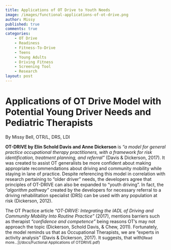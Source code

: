 ```yaml
---
title: Applications of OT Drive to Youth Needs
image: /images/functional-applications-of-ot-drive.png
author: Missy
published: true
comments: true
categories: 
    - OT Drive
    - Readiness
    - Fitness-To-Drive
    - Teens
    - Young Adults
    - Driving Fitness
    - Screening Tool
    - Research
layout: post
---
```



# Applications of OT Drive Model with Potential Young Driver Needs and Pediatric Therapists

 By Missy Bell, OTR/L, DRS, LDI

  <strong>OT-DRIVE by Elin Schold Davis and Anne Dickerson</strong> is <i>“a model for general practice occupational therapy practitioners, with a framework for risk identification, treatment planning, and referral”</i> (Davis & Dickerson, 2017). It was created to assist OT generalists be more confident about making appropriate recommendations about driving and community mobility while staying in lane of practice. Despite referencing this model in correlation with research pertaining to “older driver” needs, the developers agree that principles of OT-DRIVE can also be expanded to “youth driving”. In fact, the <i>“algorithm pathway”</i> created by the developers for necessary referral to a driving rehabilitation specialist (DRS) can be used with any population at risk (Dickerson, 2012).
  
  
The OT Practice article <i>“OT-DRIVE: Integrating the IADL of Driving and Community Mobility Into Routine Practice”</i> (2017), mentions barriers such as therapist <i>“confidence and competence”</i> being reasons OT’s may not approach the topic (Dickerson, Schold Davis, & Chew, 2011). Fortunately, the model reminds us that as Occupational Therapists, we are “experts in activity analysis” (Davis & Dickerson, 2017). It suggests, that with<small>[Read more...](/docs/Fuctional Applications of OTDRIVE.pdf)</small>